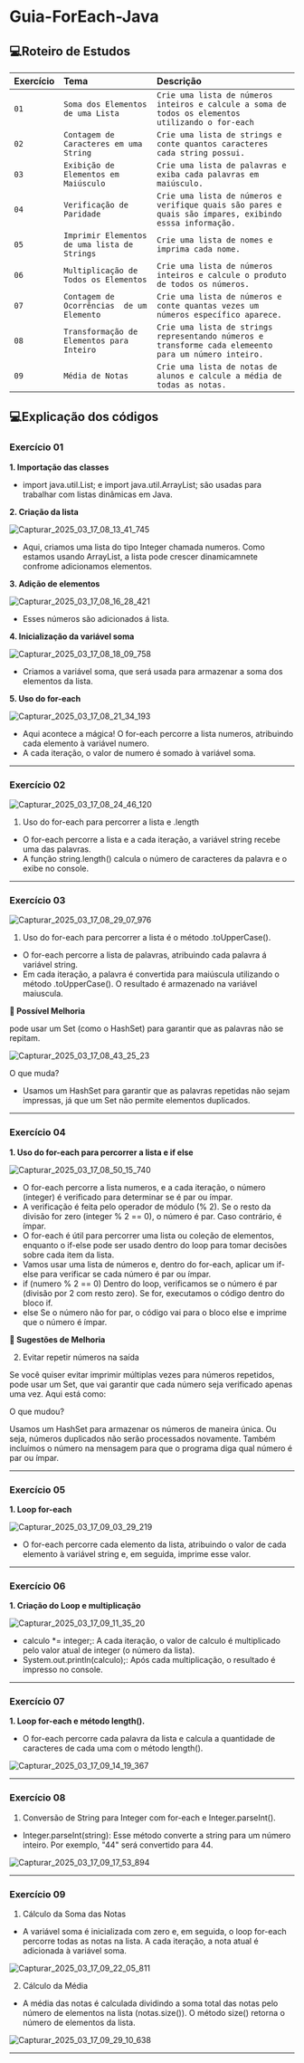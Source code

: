 # Guia-ForEach-Java


## 💻Roteiro de Estudos
| Exercício | Tema  | Descrição |
| :---------------- | :--------- | :--------- |
| `01` | `Soma dos Elementos de uma Lista` | `Crie uma lista de números inteiros e calcule a soma de todos os elementos utilizando o for-each` |]
| `02` | `Contagem de Caracteres em uma String` | `Crie uma lista de strings e conte quantos caracteres cada string possui.` |
| `03` | `Exibição de Elementos em Maiúsculo` | `Crie uma lista de palavras e exiba cada palavras em maiúsculo.` |
| `04` | `Verificação de Paridade` | `Crie uma lista de números e verifique quais são pares e quais são ímpares, exibindo esssa informação.` |
| `05` | `Imprimir Elementos de uma lista de Strings` | `Crie uma lista de nomes e imprima cada nome.` |
| `06` | `Multiplicação de Todos os Elementos` | `Crie uma lista de números inteiros e calcule o produto de todos os números.` |
| `07` | `Contagem de Ocorrências  de um Elemento` | `Crie uma lista de números e conte quantas vezes um números específico aparece.` |
| `08` | `Transformação de Elementos para Inteiro` | `Crie uma lista de strings representando números e transforme cada elemeento para um número inteiro.` |
| `09` | `Média de Notas` | `Crie uma lista de notas de alunos e calcule a média de todas as notas.` |



## 💻Explicação dos códigos


### Exercício 01
**1. Importação das classes**

- import java.util.List; e import java.util.ArrayList; são usadas para trabalhar com listas dinâmicas em Java.

**2. Criação da lista**

![Capturar_2025_03_17_08_13_41_745](https://github.com/user-attachments/assets/02adc90a-3db7-4783-8ccc-1a7019a52baf)

- Aqui, criamos uma lista do tipo Integer chamada numeros. Como estamos usando ArrayList, a lista pode crescer dinamicamnete confrome adicionamos elementos.

**3. Adição de elementos**

![Capturar_2025_03_17_08_16_28_421](https://github.com/user-attachments/assets/06da9737-22e9-4978-8e77-65fc9e91cf12)

- Esses números são adicionados á lista.

**4. Inicialização da variável soma**

![Capturar_2025_03_17_08_18_09_758](https://github.com/user-attachments/assets/ecaf8130-e794-41cd-ab7c-f7235c2f5124)

- Criamos a variável soma, que será usada para armazenar a soma dos elementos da lista.

**5. Uso do for-each**

![Capturar_2025_03_17_08_21_34_193](https://github.com/user-attachments/assets/fa030e9c-14fa-408c-b72d-b76822aca271)

- Aqui acontece a mágica! O for-each percorre a lista numeros, atribuindo cada elemento à variável numero.
- A cada iteração, o valor de numero é somado à variável soma.

-------------------------------------------------------------------------------------------------------------------

### Exercício 02

![Capturar_2025_03_17_08_24_46_120](https://github.com/user-attachments/assets/07f697a5-320e-47a4-bfff-be0c6eb0e92e)

1. Uso do for-each para percorrer a lista e .length
- O for-each percorre a lista e a cada iteração, a variável string recebe uma das palavras.
-  A função string.length() calcula o número de caracteres da palavra e o exibe no console.

-----------------------------------------------------------------------------------------------------------------------

### Exercício 03

![Capturar_2025_03_17_08_29_07_976](https://github.com/user-attachments/assets/f1350019-bba6-4ffc-9994-55560183e421)

1. Uso do for-each para percorrer a lista é o método .toUpperCase().
- O for-each percorre a lista de palavras, atribuindo cada palavra á variável string.
- Em cada iteração, a palavra é convertida para maiúscula utilizando o método .toUpperCase(). O resultado é armazenado na variável maiuscula.

**🔧 Possível Melhoria**

pode usar um Set (como o HashSet) para garantir que as palavras não se repitam.

![Capturar_2025_03_17_08_43_25_23](https://github.com/user-attachments/assets/a16d175e-7c63-4e79-bfe4-0b04a47aef17)

O que muda?
- Usamos um HashSet para garantir que as palavras repetidas não sejam impressas, já que um Set não permite elementos duplicados.
-----------------------------------------------------------------------------------------------------------------------


### Exercício 04

**1. Uso do for-each para percorrer a lista e if else**

![Capturar_2025_03_17_08_50_15_740](https://github.com/user-attachments/assets/83daac09-14e7-4155-b9d1-ba3b20c8099b)

- O for-each percorre a lista numeros, e a cada iteração, o número (integer) é verificado para determinar se é par ou ímpar.
- A verificação é feita pelo operador de módulo (% 2). Se o resto da divisão for zero (integer % 2 == 0), o número é par. Caso contrário, é ímpar.
- O for-each é útil para percorrer uma lista ou coleção de elementos, enquanto o if-else pode ser usado dentro do loop para tomar decisões sobre cada item da lista.
- Vamos usar uma lista de números e, dentro do for-each, aplicar um if-else para verificar se cada número é par ou ímpar.
- if (numero % 2 == 0)
Dentro do loop, verificamos se o número é par (divisão por 2 com resto zero). Se for, executamos o código dentro do bloco if.
- else
Se o número não for par, o código vai para o bloco else e imprime que o número é ímpar.

**🔧 Sugestões de Melhoria**

2. Evitar repetir números na saída

Se você quiser evitar imprimir múltiplas vezes para números repetidos, pode usar um Set, que vai garantir que cada número seja verificado apenas uma vez. Aqui está como:

O que mudou?

Usamos um HashSet para armazenar os números de maneira única. Ou seja, números duplicados não serão processados novamente.
Também incluímos o número na mensagem para que o programa diga qual número é par ou ímpar.


-----------------------------------------------------------------------------------------------------------------------

### Exercício 05

**1. Loop for-each**

![Capturar_2025_03_17_09_03_29_219](https://github.com/user-attachments/assets/2ff347d9-1065-49b7-a507-d4f89234d866)

   
- O for-each percorre cada elemento da lista, atribuindo o valor de cada elemento à variável string e, em seguida, imprime esse valor.

-----------------------------------------------------------------------------------------------------------------------

### Exercício 06

**1. Criação do Loop e multiplicação**

![Capturar_2025_03_17_09_11_35_20](https://github.com/user-attachments/assets/97ebbd82-f0be-4eb7-ad07-055aa03a3495)

- calculo *= integer;: A cada iteração, o valor de calculo é multiplicado pelo valor atual de integer (o número da lista).
- System.out.println(calculo);: Após cada multiplicação, o resultado é impresso no console.

-----------------------------------------------------------------------------------------------------------------------

### Exercício 07

**1. Loop for-each e método length().**

- O for-each percorre cada palavra da lista e calcula a quantidade de caracteres de cada uma com o método length().

![Capturar_2025_03_17_09_14_19_367](https://github.com/user-attachments/assets/0aec3d1e-1e78-421c-a5ca-d3f3c3317b73)

-----------------------------------------------------------------------------------------------------------------------


### Exercício 08

1. Conversão de String para Integer com for-each e Integer.parseInt().
- Integer.parseInt(string): Esse método converte a string para um número inteiro. Por exemplo, "44" será convertido para 44.

![Capturar_2025_03_17_09_17_53_894](https://github.com/user-attachments/assets/80626c1d-ec03-42c2-aff7-a5ada43b79f5)

-----------------------------------------------------------------------------------------------------------------------


### Exercício 09

1. Cálculo da Soma das Notas
- A variável soma é inicializada com zero e, em seguida, o loop for-each percorre todas as notas na lista. A cada iteração, a nota atual é adicionada à variável soma.

![Capturar_2025_03_17_09_22_05_811](https://github.com/user-attachments/assets/b01de9f7-2eaa-4a29-87be-c374f777cf5b)


2. Cálculo da Média
- A média das notas é calculada dividindo a soma total das notas pelo número de elementos na lista (notas.size()). O método size() retorna o número de elementos da lista.

![Capturar_2025_03_17_09_29_10_638](https://github.com/user-attachments/assets/a5da5cf4-d960-41f4-8f54-500fb616c399)

-----------------------------------------------------------------------------------------------------------------------


